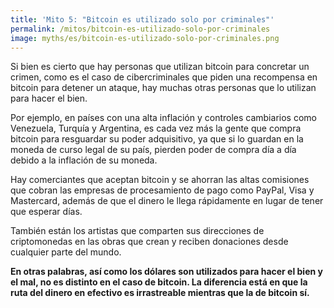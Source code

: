 ```yaml
---
title: 'Mito 5: "Bitcoin es utilizado solo por criminales"'
permalink: /mitos/bitcoin-es-utilizado-solo-por-criminales
image: myths/es/bitcoin-es-utilizado-solo-por-criminales.png
---
```


Si bien es cierto que hay personas que utilizan bitcoin para concretar un crimen, como es el caso de cibercriminales que piden una recompensa en bitcoin para detener un ataque, hay muchas otras personas que lo utilizan para hacer el bien.

Por ejemplo, en países con una alta inflación y controles cambiarios como Venezuela, Turquía y Argentina, es cada vez más la gente que compra bitcoin para resguardar su poder adquisitivo, ya que si lo guardan en la moneda de curso legal de su país, pierden poder de compra día a día debido a la inflación de su moneda.

Hay comerciantes que aceptan bitcoin y se ahorran las altas comisiones que cobran las empresas de procesamiento de pago como PayPal, Visa y Mastercard, además de que el dinero le llega rápidamente en lugar de tener que esperar días.

También están los artistas que comparten sus direcciones de criptomonedas en las obras que crean y reciben donaciones desde cualquier parte del mundo.

**En otras palabras, así como los dólares son utilizados para hacer el bien y el mal, no es distinto en el caso de bitcoin. La diferencia está en que la ruta del dinero en efectivo es irrastreable mientras que la de bitcoin sí.**